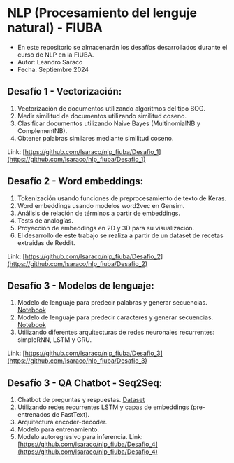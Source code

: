 # NLP (Procesamiento del lenguje natural) - FIUBA

- En este repositorio se almacenarán los desafíos desarrollados durante el curso de NLP en la FIUBA.
- Autor: Leandro Saraco
- Fecha: Septiembre 2024


## Desafío 1 - Vectorización:

1. Vectorización de documentos utilizando algoritmos del tipo BOG.
1. Medir similitud de documentos utilizando similitud coseno.
1. Clasificar documentos utilizando Naive Bayes (MultinomialNB y ComplementNB).
1. Obtener palabras similares mediante similitud coseno.

Link: [https://github.com/lsaraco/nlp_fiuba/Desafio_1](https://github.com/lsaraco/nlp_fiuba/Desafio_1)


## Desafío 2 - Word embeddings:

1. Tokenización usando funciones de preprocesamiento de texto de Keras.
1. Word embeddings usando modelos word2vec en Gensim.
1. Análisis de relación de términos a partir de embeddings.
1. Tests de analogías.
1. Proyección de embeddings en 2D y 3D para su visualización.
1. El desarrollo de este trabajo se realiza a partir de un dataset de recetas extraidas de Reddit.

Link: [https://github.com/lsaraco/nlp_fiuba/Desafio_2](https://github.com/lsaraco/nlp_fiuba/Desafio_2)


## Desafío 3 - Modelos de lenguaje:

1. Modelo de lenguaje para predecir palabras y generar secuencias. [Notebook](https://github.com/lsaraco/nlp_fiuba/blob/main/Desafio_3/Palabras/Modelo_prediccion_palabras.ipynb)
1. Modelo de lenguaje para predecir caracteres y generar secuencias. [Notebook](https://github.com/lsaraco/nlp_fiuba/blob/main/Desafio_3/Caracteres/modelo_prediccion_caracteres.ipynb)
1. Utilizando diferentes arquitecturas de redes neuronales recurrentes: simpleRNN, LSTM y GRU.

Link: [https://github.com/lsaraco/nlp_fiuba/Desafio_3](https://github.com/lsaraco/nlp_fiuba/Desafio_3)


## Desafío 3 - QA Chatbot - Seq2Seq:

1. Chatbot de preguntas y respuestas. [Dataset](http://convai.io/data/)
1. Utilizando redes recurrentes LSTM y capas de embeddings (pre-entrenados de FastText).
1. Arquitectura encoder-decoder.
  1. Modelo para entrenamiento.
  1. Modelo autoregresivo para inferencia.
Link: [https://github.com/lsaraco/nlp_fiuba/Desafio_4](https://github.com/lsaraco/nlp_fiuba/Desafio_4)
